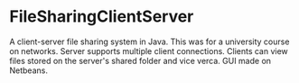 FileSharingClientServer
=======================

A client-server file sharing system in Java.
This was for a university course on networks.
Server supports multiple client connections. Clients can view files stored on the server's shared folder and vice verca.
GUI made on Netbeans.
